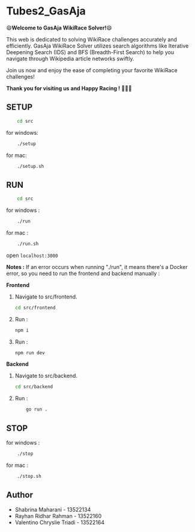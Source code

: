 # Tubes2_GasAja

:smile:**Welcome to GasAja WikiRace Solver!**:smile:

This web is dedicated to solving WikiRace challenges accurately and efficiently. GasAja WikiRace Solver utilizes search algorithms like Iterative Deepening Search (IDS) and BFS (Breadth-First Search) to help you navigate through Wikipedia article networks swiftly.

Join us now and enjoy the ease of completing your favorite WikiRace challenges!

**Thank you for visiting us and Happy Racing !** :rocket::rocket::rocket:

## SETUP
```bash
    cd src
```
for windows:
```bash
    ./setup
```
for mac:
```bash
    ./setup.sh
```


## RUN
```bash
    cd src
```
for windows :
```bash
    ./run
```
for mac :
```bash
    ./run.sh
```

open `localhost:3000`

**Notes :** If an error occurs when running "./run", it means there's a Docker error, so you need to run the frontend and backend manually :

**Frontend**
1. Navigate to src/frontend.
    ```bash
    cd src/frontend
    ```
2. Run :
   ```bash
   npm i
   ```
3. Run :
   ```bash
   npm run dev
   ```

**Backend**
1. Navigate to src/backend.
    ```bash
    cd src/backend
    ```
2. Run :
   ```bash
       go run .
   ```

## STOP
for windows :
```bash
    ./stop
```
for mac :
```bash
    ./stop.sh
```

## Author
- Shabrina Maharani - 13522134
- Rayhan Ridhar Rahman - 13522160
- Valentino Chryslie Triadi - 13522164

